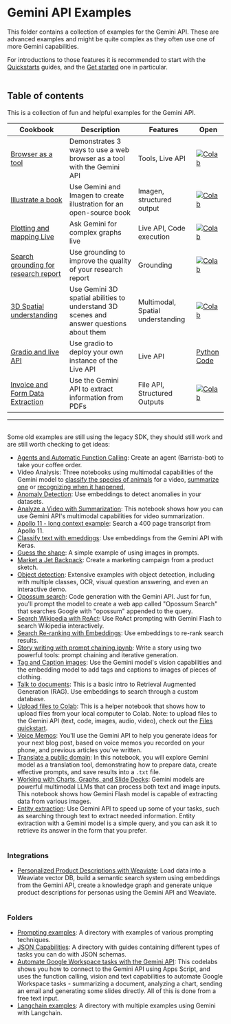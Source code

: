 # Gemini API Examples

This folder contains a collection of examples for the Gemini API. These are advanced examples and might be quite complex as they often use one of more Gemini capabilities.

For introductions to those features it is recommended to start with the [Quickstarts](../quickstarts/) guides, and the [Get started](../quickstarts/Get_started.ipynb) one in particular.
<br><br>

## Table of contents

This is a collection of fun and helpful examples for the Gemini API.

| Cookbook | Description | Features | Open |
| -------- | ----------- | -------- | ---- |
| [Browser as a tool](./Browser_as_a_tool.ipynb) | Demonstrates 3 ways to use a web browser as a tool with the Gemini API | Tools, Live API | [![Colab](https://colab.research.google.com/assets/colab-badge.svg)](https://colab.research.google.com/github/google-gemini/cookbook/blob/main/examples/Browser_as_a_tool.ipynb) |
| [Illustrate a book](./Book_illustration.ipynb) | Use Gemini and Imagen to create illustration for an open-source book | Imagen, structured output | [![Colab](https://colab.research.google.com/assets/colab-badge.svg)](https://colab.research.google.com/github/google-gemini/cookbook/blob/main/examples/Book_illustration.ipynb) |
| [Plotting and mapping Live](./LiveAPI_plotting_and_mapping.ipynb) | Ask Gemini for complex graphs live | Live API, Code execution | [![Colab](https://colab.research.google.com/assets/colab-badge.svg)](https://colab.research.google.com/github/google-gemini/cookbook/blob/main/examples/LiveAPI_plotting_and_mapping.ipynb) |
| [Search grounding for research report](./Search_grounding_for_research_report.ipynb) | Use grounding to improve the quality of your research report | Grounding | [![Colab](https://colab.research.google.com/assets/colab-badge.svg)](https://colab.research.google.com/github/google-gemini/cookbook/blob/main/examples/Search_grounding_for_research_report.ipynb) |
| [3D Spatial understanding](./Spatial_understanding_3d.ipynb) | Use Gemini 3D spatial abilities to understand 3D scenes and answer questions about them | Multimodal, Spatial understanding | [![Colab](https://colab.research.google.com/assets/colab-badge.svg)](https://colab.research.google.com/github/google-gemini/cookbook/blob/main/examples/Spatial_understanding_3d.ipynb) |
| [Gradio and live API](./gradio_audio.py) | Use gradio to deploy your own instance of the Live API | Live API | [Python Code](./gradio_audio.py) |
| [Invoice and Form Data Extraction](./Pdf_structured_outputs_on_invoices_and_forms.ipynb) | Use the Gemini API to extract information from PDFs | File API, Structured Outputs | [![Colab](https://colab.research.google.com/assets/colab-badge.svg)](https://colab.research.google.com/github/google-gemini/cookbook/blob/main/examples/Pdf_structured_outputs_on_invoices_and_forms.ipynb) |

---
<br>
Some old examples are still using the legacy SDK, they should still work and are still worth checking to get ideas:

* [Agents and Automatic Function Calling](./Agents_Function_Calling_Barista_Bot.ipynb): Create an agent (Barrista-bot) to take your coffee order.
* Video Analysis: Three notebooks using multimodal capabilities of the Gemini model to [classify the species of animals](./Analyze_a_Video_Classification.ipynb) for a video, [summarize one](./Analyze_a_Video_Summarization.ipynb) or [recognizing when it happened](./Analyze_a_Video_Historic_Event_Recognition.ipynb),
* [Anomaly Detection](./Anomaly_detection_with_embeddings.ipynb): Use embeddings to detect anomalies in your datasets.
* [Analyze a Video with Summarization](./Analyze_a_Video_Summarization.ipynb): This notebook shows how you can use Gemini API's multimodal capabilities for video summarization.
* [Apollo 11 - long context example](./Apollo_11.ipynb): Search a 400 page transcript from Apollo 11.
* [Classify text with emeddings](./Classify_text_with_embeddings.ipynb): Use embeddings from the Gemini API with Keras.
* [Guess the shape](./Guess_the_shape.ipynb): A simple example of using images in prompts.
* [Market a Jet Backpack](./Market_a_Jet_Backpack.ipynb): Create a marketing campaign from a product sketch.
* [Object detection](./Object_detection.ipynb): Extensive examples with object detection, including with multiple classes, OCR, visual question answering, and even an interactive demo.
* [Opossum search](./Opossum_search.ipynb): Code generation with the Gemini API. Just for fun, you'll prompt the model to create a web app called "Opossum Search" that searches Google with "opossum" appended to the query.
* [Search Wikipedia with ReAct](./Search_Wikipedia_using_ReAct.ipynb): Use ReAct prompting with Gemini Flash to search Wikipedia interactively.
* [Search Re-ranking with Embeddings](./Search_reranking_using_embeddings.ipynb): Use embeddings to re-rank search results.
* [Story writing with prompt chaining.ipynb](./Story_Writing_with_Prompt_Chaining.ipynb): Write a story using two powerful tools: prompt chaining and iterative generation.
* [Tag and Caption images](./Tag_and_caption_images.ipynb): Use the Gemini model's vision capabilities and the embedding model to add tags and captions to images of pieces of clothing.
* [Talk to documents](./Talk_to_documents_with_embeddings.ipynb): This is a basic intro to Retrieval Augmented Generation (RAG). Use embeddings to search through a custom database.
* [Upload files to Colab](./Upload_files_to_Colab.ipynb): This is a helper notebook that shows how to upload files from your local computer to Colab. Note: to upload files to the Gemini API (text, code, images, audio, video), check out the [Files quickstart](../quickstarts/File_API.ipynb).
* [Voice Memos](./Voice_memos.ipynb): You'll use the Gemini API to help you generate ideas for your next blog post, based on voice memos you recorded on your phone, and previous articles you've written.
* [Translate a public domain](./Translate_a_Public_Domain_Book.ipynb): In this notebook, you will explore Gemini model as a translation tool, demonstrating how to prepare data, create effective prompts, and save results into a `.txt` file.
* [Working with Charts, Graphs, and Slide Decks](./Working_with_Charts_Graphs_and_Slide_Decks.ipynb): Gemini models are powerful multimodal LLMs that can process both text and image inputs. This notebook shows how Gemini Flash model is capable of extracting data from various images.
* [Entity extraction](./Entity_Extraction.ipynb): Use Gemini API to speed up some of your tasks, such as searching through text to extract needed information. Entity extraction with a Gemini model is a simple query, and you can ask it to retrieve its answer in the form that you prefer.
<br><br>

### Integrations

* [Personalized Product Descriptions with Weaviate](../examples/weaviate/personalized_description_with_weaviate_and_gemini_api.ipynb): Load data into a Weaviate vector DB, build a semantic search system using embeddings from the Gemini API, create a knowledge graph and generate unique product descriptions for personas using the Gemini API and Weaviate.
<br><br>

### Folders

* [Prompting examples](./prompting/): A directory with examples of various prompting techniques. 
* [JSON Capabilities](./json_capabilities/): A directory with guides containing different types of tasks you can do with JSON schemas.
* [Automate Google Workspace tasks with the Gemini API](./Apps_script_and_Workspace_codelab/): This codelabs shows you how to connect to the Gemini API using Apps Script, and uses the function calling, vision and text capabilities to automate Google Workspace tasks - summarizing a document, analyzing a chart, sending an email and generating some slides directly. All of this is done from a free text input.
* [Langchain examples](./langchain/): A directory with multiple examples using Gemini with Langchain.
